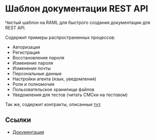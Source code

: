 # Шаблон документации REST API

Чистый шаблон на RAML для быстрого создания документации для REST API.

Содержит примеры распространенных процессов:

* Авторизация
* Регистрация
* Восстановление пароля
* Изменение пароля
* Изменения почты
* Персональные данные
* Настройки агента (язык, уведомления)
* Роли и полномочия
* Пользовательское хранилище файлов
* Уведомления для тестов (читать СМСки на тестовом)

Так же, содержит контракты, описанные [тут](https://github.com/zndoc/rest-api/blob/master/docs/contract/README.md).

## Ссылки

* [Документация](https://github.com/zndoc/rest-api/blob/master/README.md)
